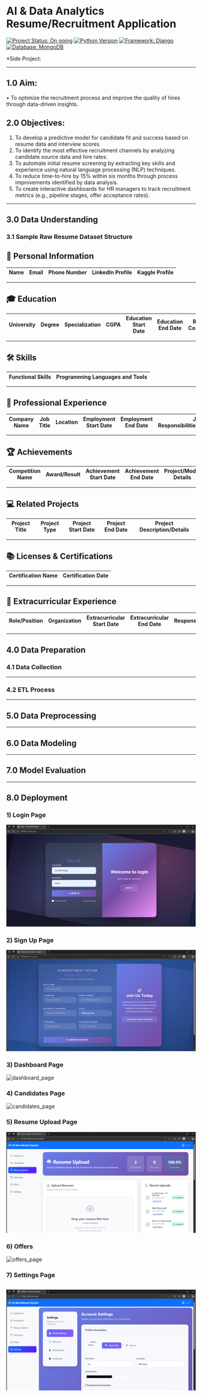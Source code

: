 # AI & Data Analytics Resume/Recruitment Application

[![Project Status: On going](https://img.shields.io/badge/Status-On_going-yellow.svg?style=for-the-badge)](https://www.repostatus.org/#active)
[![Python Version](https://img.shields.io/badge/Python-3.9%2B-blue.svg?style=for-the-badge&logo=python)](https://www.python.org/downloads/)
[![Framework: Django](https://img.shields.io/badge/Framework-Django-092E20.svg?style=for-the-badge&logo=django)](https://www.djangoproject.com/)
[![Database: MongoDB](https://img.shields.io/badge/Database-MongoDB-47A248.svg?style=for-the-badge&logo=mongodb)](https://www.mongodb.com/)

*Side Project:

---

## 1.0 Aim:
•	To optimize the recruitment process and improve the quality of hires through data-driven insights.

## 2.0 Objectives:
1.	To develop a predictive model for candidate fit and success based on resume data and interview scores.
2.	To identify the most effective recruitment channels by analyzing candidate source data and hire rates.
3.	To automate initial resume screening by extracting key skills and experience using natural language processing (NLP) techniques.
4.	To reduce time-to-hire by 15% within six months through process improvements identified by data analysis.
5.	To create interactive dashboards for HR managers to track recruitment metrics (e.g., pipeline stages, offer acceptance rates).

---

## 3.0 Data Understanding
### 3.1	Sample Raw Resume Dataset Structure
## 📌 Personal Information

| Name | Email | Phone Number | LinkedIn Profile | Kaggle Profile |
|------|-------|--------------|------------------|----------------|

---

## 🎓 Education

| University | Degree | Specialization | CGPA | Education Start Date | Education End Date | Relevant Coursework |
|------------|--------|----------------|------|-----------------------|---------------------|---------------------|

---

## 🛠 Skills

| Functional Skills | Programming Languages and Tools |
|-------------------|----------------------------------|

---

## 💼 Professional Experience

| Company Name | Job Title | Location | Employment Start Date | Employment End Date | Job Responsibilities/Achievements |
|--------------|-----------|----------|------------------------|----------------------|------------------------------------|

---

## 🏆 Achievements

| Competition Name | Award/Result | Achievement Start Date | Achievement End Date | Project/Model Details |
|------------------|--------------|-------------------------|-----------------------|------------------------|

---

## 💻 Related Projects

| Project Title | Project Type | Project Start Date | Project End Date | Project Description/Details |
|---------------|--------------|--------------------|------------------|-----------------------------|

---

## 📚 Licenses & Certifications

| Certification Name | Certification Date |
|--------------------|--------------------|

---

## 🤝 Extracurricular Experience

| Role/Position | Organization | Extracurricular Start Date | Extracurricular End Date | Responsibilities |
|---------------|--------------|-----------------------------|---------------------------|------------------|	

---

## 4.0 Data Preparation
### 4.1 Data Collection

---

### 4.2 ETL Process

---

## 5.0 Data Preprocessing

---

## 6.0 Data Modeling

---

## 7.0 Model Evaluation

---

## 8.0 Deployment
### 1) Login Page
![login_page](./assets/login_page.png)   

### 2) Sign Up Page
![signup_page](./assets/signup_page.png)   

### 3) Dashboard Page
![dashboard_page](./assets/dashboard_page.png)   

### 4) Candidates Page
![candidates_page](./assets/candidates_page.png)   

### 5) Resume Upload Page
![resume_upload_page](./assets/resume_upload_page.png)   

### 6) Offers
![offers_page](./assets/offers_page.png)   

### 7) Settings Page
![settings_page](./assets/settings_page.png)   
---
